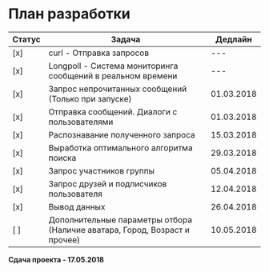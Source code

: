 # План разработки

| Статус | Задача | Дедлайн |
|-|-|-|
| [x] | curl - Отправка запросов | --- |
| [x] | Longpoll - Система мониторинга сообщений в реальном времени | --- |
| [x] | Запрос непрочитанных сообщений (Только при запуске) | 01.03.2018 |
| [x] | Отправка сообщений. Диалоги с пользователями | 01.03.2018 |
| [x] | Распознавание полученного запроса | 15.03.2018 |
| [x] | Выработка оптимального алгоритма поиска | 29.03.2018 |
| [x] | Запрос участников группы | 05.04.2018 |
| [x] | Запрос друзей и подписчиков пользователя | 12.04.2018 |
| [x] | Вывод данных | 26.04.2018 |
| [ ] | Дополнительные параметры отбора (Наличие аватара, Город, Возраст и прочее) | 10.05.2018 |

**Сдача проекта - 17.05.2018**
